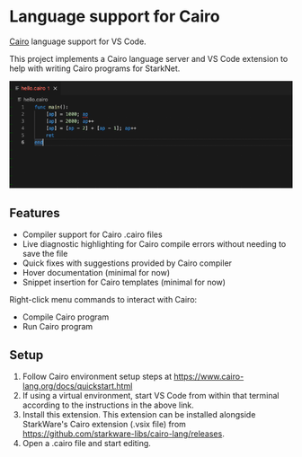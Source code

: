 # Language support for Cairo

[Cairo](https://www.cairo-lang.org/) language support for VS Code.

This project implements a Cairo language server and VS Code extension to help with writing Cairo programs for StarkNet.

![](images/main.gif)

## Features

- Compiler support for Cairo .cairo files
- Live diagnostic highlighting for Cairo compile errors without needing to save the file
- Quick fixes with suggestions provided by Cairo compiler
- Hover documentation (minimal for now)
- Snippet insertion for Cairo templates (minimal for now)

Right-click menu commands to interact with Cairo:
- Compile Cairo program
- Run Cairo program

## Setup

1. Follow Cairo environment setup steps at https://www.cairo-lang.org/docs/quickstart.html
2. If using a virtual environment, start VS Code from within that terminal according to the instructions in the above link.
3. Install this extension.  This extension can be installed alongside StarkWare's Cairo extension (.vsix file) from https://github.com/starkware-libs/cairo-lang/releases.
4. Open a .cairo file and start editing.